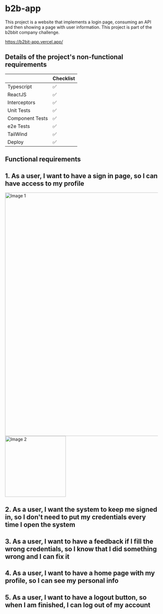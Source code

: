 # b2b-app 

This project is a website that implements a login page, consuming an API and then showing a page with user information. This project is part of the b2bbit company challenge.

https://b2bit-app.vercel.app/

## Details of the project's non-functional requirements

|                | Checklist |
|----------------|------------------|
| Typescript | :white_check_mark: |
| ReactJS | :white_check_mark: |
| Interceptors | :white_check_mark: |
| Unit Tests | :white_check_mark: |
| Component Tests | :white_check_mark: |
| e2e Tests | :white_check_mark: |
| TailWind | :white_check_mark: |
| Deploy | :white_check_mark: |

## Functional requirements

## 1. As a user, I want to have a sign in page, so I can have access to my profile
<img src="https://github.com/noefernandes/b2bit-app/assets/36737390/f624289c-dcf7-48dd-80a5-79acbcad4173.png" alt="Image 1" align="center" style="width: 800px"/></td>
<img src="https://github.com/noefernandes/b2bit-app/assets/36737390/2a76262a-21f3-40b5-9d55-68da793572f9.png" alt="Image 2" align="center" style="width: 200px"/></td>

## 2. As a user, I want the system to keep me signed in, so I don't need to put my credentials every time I open the system


## 3. As a user, I want to have a feedback if I fill the wrong credentials, so I know that I did something wrong and I can fix it
## 4. As a user, I want to have a home page with my profile, so I can see my personal info
## 5. As a user, I want to have a logout button, so when I am finished, I can log out of my account
